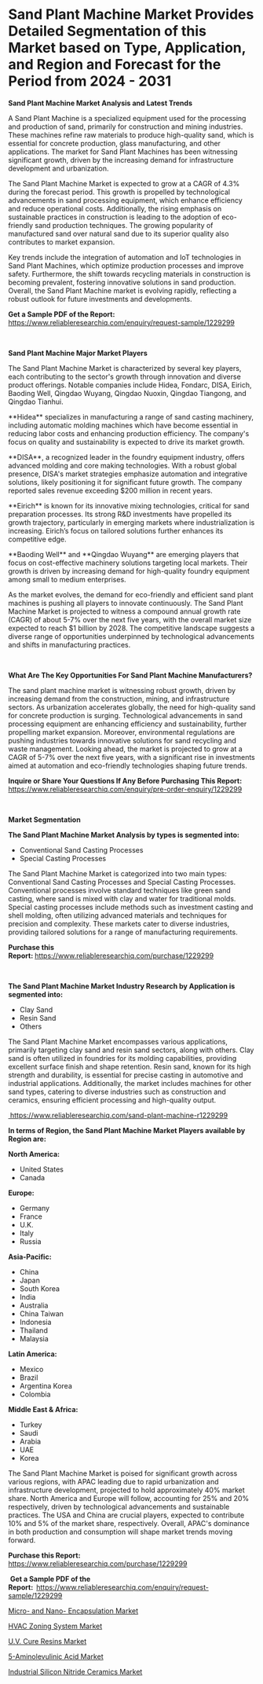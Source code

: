 <p><h1>Sand Plant Machine Market Provides Detailed Segmentation of this Market based on Type, Application, and Region and Forecast for the Period from 2024 - 2031</h1></p><p><strong>Sand Plant Machine Market Analysis and Latest Trends</strong></p>
<p><p>A Sand Plant Machine is a specialized equipment used for the processing and production of sand, primarily for construction and mining industries. These machines refine raw materials to produce high-quality sand, which is essential for concrete production, glass manufacturing, and other applications. The market for Sand Plant Machines has been witnessing significant growth, driven by the increasing demand for infrastructure development and urbanization.</p><p>The Sand Plant Machine Market is expected to grow at a CAGR of 4.3% during the forecast period. This growth is propelled by technological advancements in sand processing equipment, which enhance efficiency and reduce operational costs. Additionally, the rising emphasis on sustainable practices in construction is leading to the adoption of eco-friendly sand production techniques. The growing popularity of manufactured sand over natural sand due to its superior quality also contributes to market expansion.</p><p>Key trends include the integration of automation and IoT technologies in Sand Plant Machines, which optimize production processes and improve safety. Furthermore, the shift towards recycling materials in construction is becoming prevalent, fostering innovative solutions in sand production. Overall, the Sand Plant Machine market is evolving rapidly, reflecting a robust outlook for future investments and developments.</p></p>
<p><strong>Get a Sample PDF of the Report:&nbsp;</strong> <a href="https://www.reliableresearchiq.com/enquiry/request-sample/1229299?utm_campaign=104&utm_medium=2&utm_source=Github&utm_content=ia&utm_term=15102024&utm_id=sand-plant-machine">https://www.reliableresearchiq.com/enquiry/request-sample/1229299</a></p>
<p>&nbsp;</p>
<p><strong>Sand Plant Machine Major Market Players</strong></p>
<p><p>The Sand Plant Machine Market is characterized by several key players, each contributing to the sector's growth through innovation and diverse product offerings. Notable companies include Hidea, Fondarc, DISA, Eirich, Baoding Well, Qingdao Wuyang, Qingdao Nuoxin, Qingdao Tiangong, and Qingdao Tianhui.</p><p>**Hidea** specializes in manufacturing a range of sand casting machinery, including automatic molding machines which have become essential in reducing labor costs and enhancing production efficiency. The company's focus on quality and sustainability is expected to drive its market growth.</p><p>**DISA**, a recognized leader in the foundry equipment industry, offers advanced molding and core making technologies. With a robust global presence, DISA's market strategies emphasize automation and integrative solutions, likely positioning it for significant future growth. The company reported sales revenue exceeding $200 million in recent years.</p><p>**Eirich** is known for its innovative mixing technologies, critical for sand preparation processes. Its strong R&D investments have propelled its growth trajectory, particularly in emerging markets where industrialization is increasing. Eirich’s focus on tailored solutions further enhances its competitive edge.</p><p>**Baoding Well** and **Qingdao Wuyang** are emerging players that focus on cost-effective machinery solutions targeting local markets. Their growth is driven by increasing demand for high-quality foundry equipment among small to medium enterprises.</p><p>As the market evolves, the demand for eco-friendly and efficient sand plant machines is pushing all players to innovate continuously. The Sand Plant Machine Market is projected to witness a compound annual growth rate (CAGR) of about 5-7% over the next five years, with the overall market size expected to reach $1 billion by 2028. The competitive landscape suggests a diverse range of opportunities underpinned by technological advancements and shifts in manufacturing practices.</p></p>
<p>&nbsp;</p>
<p><strong>What Are The Key Opportunities For Sand Plant Machine Manufacturers?</strong></p>
<p><p>The sand plant machine market is witnessing robust growth, driven by increasing demand from the construction, mining, and infrastructure sectors. As urbanization accelerates globally, the need for high-quality sand for concrete production is surging. Technological advancements in sand processing equipment are enhancing efficiency and sustainability, further propelling market expansion. Moreover, environmental regulations are pushing industries towards innovative solutions for sand recycling and waste management. Looking ahead, the market is projected to grow at a CAGR of 5-7% over the next five years, with a significant rise in investments aimed at automation and eco-friendly technologies shaping future trends.</p></p>
<p><strong>Inquire or Share Your Questions If Any Before Purchasing This Report:</strong> <a href="https://www.reliableresearchiq.com/enquiry/pre-order-enquiry/1229299?utm_campaign=104&utm_medium=2&utm_source=Github&utm_content=ia&utm_term=15102024&utm_id=sand-plant-machine">https://www.reliableresearchiq.com/enquiry/pre-order-enquiry/1229299</a></p>
<p>&nbsp;</p>
<p><strong>Market Segmentation</strong></p>
<p><strong>The Sand Plant Machine Market Analysis by types is segmented into:</strong></p>
<p><ul><li>Conventional Sand Casting Processes</li><li>Special Casting Processes</li></ul></p>
<p><p>The Sand Plant Machine Market is categorized into two main types: Conventional Sand Casting Processes and Special Casting Processes. Conventional processes involve standard techniques like green sand casting, where sand is mixed with clay and water for traditional molds. Special casting processes include methods such as investment casting and shell molding, often utilizing advanced materials and techniques for precision and complexity. These markets cater to diverse industries, providing tailored solutions for a range of manufacturing requirements.</p></p>
<p><strong>Purchase this Report:&nbsp;</strong><a href="https://www.reliableresearchiq.com/purchase/1229299?utm_campaign=104&utm_medium=2&utm_source=Github&utm_content=ia&utm_term=15102024&utm_id=sand-plant-machine">https://www.reliableresearchiq.com/purchase/1229299</a></p>
<p>&nbsp;</p>
<p><strong>The Sand Plant Machine Market Industry Research by Application is segmented into:</strong></p>
<p><ul><li>Clay Sand</li><li>Resin Sand</li><li>Others</li></ul></p>
<p><p>The Sand Plant Machine Market encompasses various applications, primarily targeting clay sand and resin sand sectors, along with others. Clay sand is often utilized in foundries for its molding capabilities, providing excellent surface finish and shape retention. Resin sand, known for its high strength and durability, is essential for precise casting in automotive and industrial applications. Additionally, the market includes machines for other sand types, catering to diverse industries such as construction and ceramics, ensuring efficient processing and high-quality output.</p></p>
<p><a href="https://www.reliableresearchiq.com/sand-plant-machine-r1229299?utm_campaign=104&utm_medium=2&utm_source=Github&utm_content=ia&utm_term=15102024&utm_id=sand-plant-machine">&nbsp;https://www.reliableresearchiq.com/sand-plant-machine-r1229299</a></p>
<p><strong>In terms of Region, the Sand Plant Machine Market Players available by Region are:</strong></p>
<p>
    <p> <strong> North America: </strong>
        <ul>
            <li>United States</li>
            <li>Canada</li>
        </ul>
        </p> 
    <p> <strong> Europe: </strong>
        <ul>
            <li>Germany</li>
            <li>France</li>
            <li>U.K.</li>
            <li>Italy</li>
            <li>Russia</li>
        </ul>
        </p> 
    <p> <strong> Asia-Pacific: </strong>
        <ul>
            <li>China</li>
            <li>Japan</li>
            <li>South Korea</li>
            <li>India</li>
            <li>Australia</li>
            <li>China Taiwan</li>
            <li>Indonesia</li>
            <li>Thailand</li>
            <li>Malaysia</li>
        </ul>
        </p> 
    <p> <strong> Latin America: </strong>
        <ul>
            <li>Mexico</li>
            <li>Brazil</li>
            <li>Argentina Korea</li>
            <li>Colombia</li>
        </ul>
        </p> 
    <p> <strong> Middle East & Africa: </strong>
        <ul>
            <li>Turkey</li>
            <li>Saudi</li>
            <li>Arabia</li>
            <li>UAE</li>
            <li>Korea</li>
        </ul>
    </p>
    </p>
<p><p>The Sand Plant Machine Market is poised for significant growth across various regions, with APAC leading due to rapid urbanization and infrastructure development, projected to hold approximately 40% market share. North America and Europe will follow, accounting for 25% and 20% respectively, driven by technological advancements and sustainable practices. The USA and China are crucial players, expected to contribute 10% and 5% of the market share, respectively. Overall, APAC's dominance in both production and consumption will shape market trends moving forward.</p></p>
<p><strong>Purchase this Report: </strong><a href="https://www.reliableresearchiq.com/purchase/1229299?utm_campaign=104&utm_medium=2&utm_source=Github&utm_content=ia&utm_term=15102024&utm_id=sand-plant-machine">https://www.reliableresearchiq.com/purchase/1229299</a></p>
<p>&nbsp;<strong>Get a Sample PDF of the Report:&nbsp;&nbsp;</strong><a href="https://www.reliableresearchiq.com/enquiry/request-sample/1229299?utm_campaign=104&utm_medium=2&utm_source=Github&utm_content=ia&utm_term=15102024&utm_id=sand-plant-machine">https://www.reliableresearchiq.com/enquiry/request-sample/1229299</a></p>
<p><strong></strong></p>
<p><p><a href="https://www.linkedin.com/pulse/global-micro-nano-encapsulation-market-trends-analysis-qhndf?utm_campaign=104&utm_medium=2&utm_source=Github&utm_content=ia&utm_term=15102024&utm_id=sand-plant-machine">Micro- and Nano- Encapsulation Market</a></p><p><a href="https://www.linkedin.com/pulse/sustainability-trends-hvac-zoning-system-industry-market-ym86f?trk=public_post_embed_feed-article-content&utm_campaign=104&utm_medium=2&utm_source=Github&utm_content=ia&utm_term=15102024&utm_id=sand-plant-machine">HVAC Zoning System Market</a></p><p><a href="https://www.linkedin.com/pulse/uv-cure-resins-market-size-share-competitive-landscape-trend-pvm2f?utm_campaign=104&utm_medium=2&utm_source=Github&utm_content=ia&utm_term=15102024&utm_id=sand-plant-machine">U.V. Cure Resins Market</a></p><p><a href="https://github.com/arnaudyclavinec/Market-Research-Report-List-1/blob/main/5-aminolevulinic-acid-market.md?utm_campaign=104&utm_medium=2&utm_source=Github&utm_content=ia&utm_term=15102024&utm_id=sand-plant-machine">5-Aminolevulinic Acid Market</a></p><p><a href="https://github.com/liz10hnbracht/Market-Research-Report-List-1/blob/main/industrial-silicon-nitride-ceramics-market.md?utm_campaign=104&utm_medium=2&utm_source=Github&utm_content=ia&utm_term=15102024&utm_id=sand-plant-machine">Industrial Silicon Nitride Ceramics Market</a></p></p>